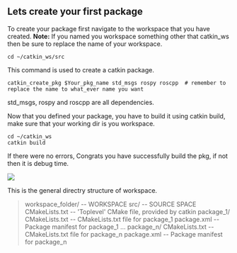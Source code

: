 

## Lets create your first package
To create your package first navigate to the workspace that you have created.
**Note:** If you named you workspace something other that catkin_ws then be sure to replace the name of your workspace.

```
cd ~/catkin_ws/src
```
This command is used to create a catkin package.
```
catkin_create_pkg $Your_pkg_name std_msgs rospy roscpp  # remember to replace the name to what_ever name you want
```
std_msgs, rospy and roscpp are all dependencies.

Now that you defined your package, you have to build it using catkin build, make sure that your working dir is you workspace.
```
cd ~/catkin_ws
catkin build
```

If there were no errors, Congrats you have successfully build the pkg, if not then it is debug time.

<img src="serious.gif"/>

This is the general directry structure of workspace.

>workspace_folder/        -- WORKSPACE
  src/                   -- SOURCE SPACE
    CMakeLists.txt       -- 'Toplevel' CMake file, provided by catkin
    package_1/
      CMakeLists.txt     -- CMakeLists.txt file for package_1
      package.xml        -- Package manifest for package_1
    ...
    package_n/
      CMakeLists.txt     -- CMakeLists.txt file for package_n
      package.xml        -- Package manifest for package_n

